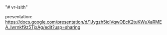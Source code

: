 "# vr-isith" 


presentation:
https://docs.google.com/presentation/d/1Jygzh5iclVqwOEcK2tuKWuXaRMEA_Iwrnkf9z5TjxAg/edit?usp=sharing
